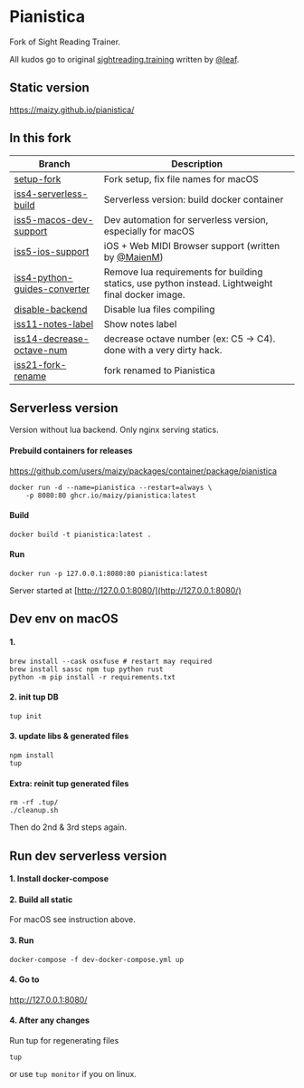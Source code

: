 # Pianistica

Fork of Sight Reading Trainer.

All kudos go to original
[sightreading.training](https://github.com/leafo/sightreading.training) written by [@leaf](https://github.com/leafo).


## Static version

https://maizy.github.io/pianistica/

## In this fork

Branch | Description
------ | -----------
[setup-fork](https://github.com/maizy/sightreading.training/pull/2/files) | Fork setup, fix file names for macOS
[iss4-serverless-build](https://github.com/maizy/sightreading.training/pull/7/files) | Serverless version: build docker container
[iss5-macos-dev-support](https://github.com/maizy/sightreading.training/pull/6/files) | Dev automation for serverless version, especially for macOS
[iss5-ios-support](https://github.com/maizy/sightreading.training/pull/8/files) | iOS + Web MIDI Browser support (written by [@MaienM](https://github.com/MaienM/sightreading.training))
[iss4-python-guides-converter](https://github.com/maizy/sightreading.training/pull/9/files) | Remove lua requirements for building statics, use python instead. Lightweight final docker image.
[disable-backend](https://github.com/maizy/sightreading.training/pull/13/files) | Disable lua files compiling
[iss11-notes-label](https://github.com/maizy/sightreading.training/pull/15) | Show notes label
[iss14-decrease-octave-num](https://github.com/maizy/sightreading.training/pull/16/files) | decrease octave number (ex: C5 -> C4). done with a very dirty hack.
[iss21-fork-rename](#todo) | fork renamed to Pianistica

## Serverless version

Version without lua backend. Only nginx serving statics.

#### Prebuild containers for releases

https://github.com/users/maizy/packages/container/package/pianistica

```
docker run -d --name=pianistica --restart=always \
    -p 8080:80 ghcr.io/maizy/pianistica:latest
```

#### Build

```
docker build -t pianistica:latest .
```

#### Run

```
docker run -p 127.0.0.1:8080:80 pianistica:latest
```

Server started at [http://127.0.0.1:8080/](http://127.0.0.1:8080/)

## Dev env on macOS

#### 1\.

```
brew install --cask osxfuse # restart may required
brew install sassc npm tup python rust
python -m pip install -r requirements.txt
```

#### 2\. init tup DB

```
tup init
```

#### 3\. update libs & generated files

```
npm install
tup
```

#### Extra: reinit tup generated files

```
rm -rf .tup/
./cleanup.sh
```

Then do 2nd & 3rd steps again.

## Run dev serverless version

#### 1\. Install docker-compose

#### 2\. Build all static

For macOS see instruction above.

#### 3\. Run

```
docker-compose -f dev-docker-compose.yml up
```

#### 4\. Go to

http://127.0.0.1:8080/

#### 4\. After any changes

Run tup for regenerating files

```
tup
```

or use `tup monitor` if you on linux.
